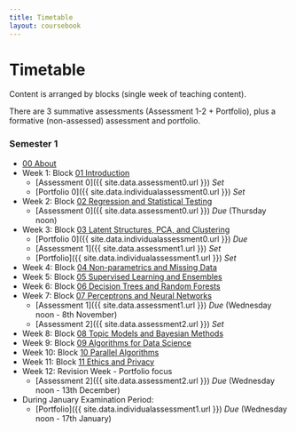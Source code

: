 ```yaml
---
title: Timetable
layout: coursebook
---
```


# Timetable

Content is arranged by blocks (single week of teaching content).

There are 3 summative assessments (Assessment 1-2 + Portfolio), plus a formative (non-assessed) assessment and portfolio.
### Semester 1

* [00 About](coursebook/00.md)
* Week 1: Block [01 Introduction](coursebook/01.md)
  * [Assessment 0]({{ site.data.assessment0.url }}) *Set*
  * [Portfolio 0]({{ site.data.individualassessment0.url }}) *Set*
* Week 2: Block [02 Regression and Statistical Testing](coursebook/02.md)
  * [Assessment 0]({{ site.data.assessment0.url }}) *Due* (Thursday noon)
* Week 3: Block [03 Latent Structures, PCA, and Clustering](coursebook/03.md)
  * [Portfolio 0]({{ site.data.individualassessment0.url }}) *Due*
  * [Assessment 1]({{ site.data.assessment1.url }}) *Set*
  * [Portfolio]({{ site.data.individualassessment1.url }}) *Set*
* Week 4: Block [04 Non-parametrics and Missing Data](coursebook/04.md)
* Week 5: Block [05 Supervised Learning and Ensembles](coursebook/05.md)
* Week 6: Block [06 Decision Trees and Random Forests](coursebook/06.md)
* Week 7: Block [07 Perceptrons and Neural Networks](coursebook/07.md)
  * [Assessment 1]({{ site.data.assessment1.url }}) *Due* (Wednesday noon - 8th November)
  * [Assessment 2]({{ site.data.assessment2.url }}) *Set*
* Week 8: Block [08 Topic Models and Bayesian Methods](coursebook/08.md)
* Week 9: Block [09 Algorithms for Data Science](coursebook/09.md)
* Week 10: Block [10 Parallel Algorithms](coursebook/10.md)
* Week 11: Block [11 Ethics and Privacy](coursebook/11.md)
* Week 12: Revision Week - Portfolio focus
  * [Assessment 2]({{ site.data.assessment2.url }}) *Due* (Wednesday noon - 13th December)
* During January Examination Period:
  * [Portfolio]({{ site.data.individualassessment1.url }}) *Due* (Wednesday noon - 17th January)